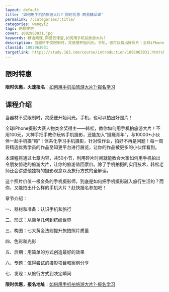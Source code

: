 ```yaml
---
layout: default
title: '如何用手机拍旅游大片?-限时优惠-网易精品课'
permalink: /:categories/:title/
categories: wangyi2
tags: 网易提供
cover: 1002963031.jpg
keywords: 精选网课,网易云课堂,如何用手机拍旅游大片?
description: 当器材不受限制时，灵感便开始闪光。手机，也可以拍出好照片！全球iPhone摄影大赛人物类金奖得主——韩松，教你如何用手机
classid: 1002963031
targetlink: https://study.163.com/course/introduction/1002963031.htm?share=1&shareId=1025206652&utm_campaign=share&utm_medium=iphoneShare&utm_source=&utm_u=1025206652
---
```


## 限时特惠

**限时优惠，火速报名**：[如何用手机拍旅游大片?-报名学习](https://study.163.com/course/introduction/1002963031.htm?share=1&shareId=1025206652&utm_campaign=share&utm_medium=iphoneShare&utm_source=&utm_u=1025206652)

## 课程介绍

当器材不受限制时，灵感便开始闪光。手机，也可以拍出好照片！

全球iPhone摄影大赛人物类金奖得主——韩松，教你如何用手机拍旅游大片！不用100元，大神手把手教你玩转手机摄影，还能加入“摄瘾青年”，与10000+小伙伴一起手机摄“瘾”！体系化学习手机摄影，针对性作业，拍好不再是问题！每一周将精选优秀学员的作品至知更平台进行展览，让你的作品被更多的小伙伴看到。

本课程将通过七章内容，共50小节，利用碎片时间就能教会大家如何用手机拍出令朋友惊艳的旅游大片，让你的旅游值回票价。除了手机拍摄的实用技术，韩松老师还会讲述他独特的摄影观念以及旅行方式的全解读。

这个照片价值一根金条的手机摄影师，到底是如何把手机摄影融入旅行生活的？而你，又能拍出什么样的手机大片？赶快报名参加吧！



章节介绍：

一、器材和准备：认识手机和旅行

二、形式：从简单几何到缤纷世界

三、构图：七大黄金法则提升旅拍照片质量

四、色彩和光影

五、后期：用简单的方式创造最好的效果

六、专题：值得尝试的摄影项目和案例分享

七、发现：从旅行方式到决定瞬间

**限时优惠，报名地址**：[如何用手机拍旅游大片?-报名学习](https://study.163.com/course/introduction/1002963031.htm?share=1&shareId=1025206652&utm_campaign=share&utm_medium=iphoneShare&utm_source=&utm_u=1025206652)

